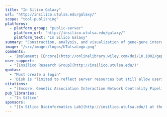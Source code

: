```yaml
---
title: "In Silico Galaxy"
url: "http://insilico.utulsa.edu/galaxy/"
scope: "tool-publishing"
platforms:
  - platform_group: "public-server"
    platform_url: "http://insilico.utulsa.edu/galaxy/"
    platform_text: "In Silico Galaxy"
summary: "Construction, analysis, and visualization of gene-gene interaction networks for sequencing data.  "
image: "/src/images/logos/UTulsaLogo.png"
comments:
  - 'Implements [Encore](http://onlinelibrary.wiley.com/doi/10.1002/gepi.21739/abstract), "an open source network analysis pipeline for genome-wide association studies and rare variant data. Encore constructs Genetic Association Interaction Networks or epistasis networks using two optional approaches: our previous information-theory method or a generalized linear model approach. Additionally, Encore includes multiple data filtering options, including Random Forest/Random Jungle for main effect enrichment and Evaporative Cooling and Relief-F filters for enrichment of interaction effects. Encore implements SNPrank network centrality for identifying susceptibility hubs (nodes containing a large amount of disease susceptibility information through the combination of multivariate main effects and multiple gene-gene interactions in the network)"'
user_support:
  - "[Insilico Research Group](http://insilico.utulsa.edu/)"
quotas:
  - "Must create a login"
  - 'Disk is "limited to reflect server resources but still allow users to demo tools prior to local installation. We are working on enabling instantiation of In Silico Galaxy on the cloud."'
citations:
  - "[Encore: Genetic Association Interaction Network Centrality Pipeline and Application to SLE Exome Data](http://onlinelibrary.wiley.com/doi/10.1002/gepi.21739/abstract), by Davis NA, Lareau CA, White BC, Pandey A, Wiley G, Montgomery CG, Gaffney PM, [McKinney BA](http://www.utulsa.edu/academics/colleges/college-of-engineering-and-natural-sciences/departments-and-schools/tandy-school-of-computer-science/Our-Faculty-and-Staff/M/brett-mckinney.aspx). in *[Genetic Epidemiology](http://onlinelibrary.wiley.com/journal/10.1002/(ISSN)1098-2272)*. 2013 Jun 5. doi: 10.1002/gepi.21739."
pub_libraries:
  - "In Silico"
sponsors:
  - "[In Silico Bioinformatics Lab](http://insilico.utulsa.edu/) at the [University of Tulsa](http://utulsa.edu/)"
---
```

